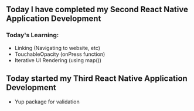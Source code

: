 ## Today I have completed my Second React Native Application Development
### Today's Learning:
- Linking (Navigating to website, etc)
- TouchableOpacity (onPress function)
- Iterative UI Rendering (using map())

## Today started my Third React Native Application Development
- Yup package for validation
